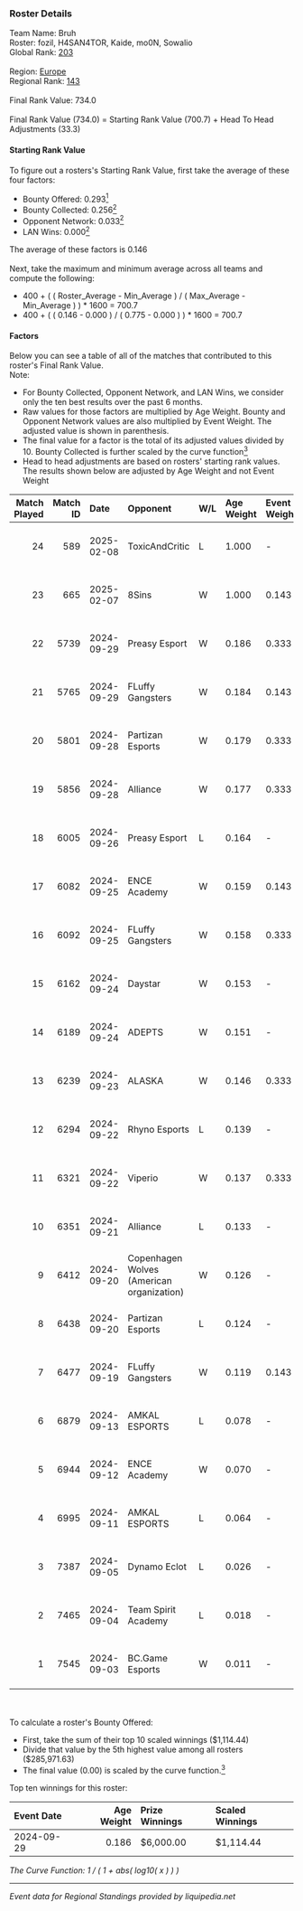 ### Roster Details<br />
Team Name: Bruh<br />
Roster: fozil, H4SAN4TOR, Kaide, mo0N, Sowalio<br />
Global Rank: [203](../../standings_global_2025_02_28.md)<br />
<br />
Region: [Europe]( ../../standings_europe_2025_02_28.md)<br />
Regional Rank: [143]( ../../standings_europe_2025_02_28.md)<br />
<br />
Final Rank Value:  734.0<br />
<br />
Final Rank Value (734.0) = Starting Rank Value (700.7) + Head To Head Adjustments (33.3)<br />

#### Starting Rank Value<br />
To figure out a rosters's Starting Rank Value, first take the average of these four factors:<br />
- Bounty Offered: 0.293[<sup>1</sup>](#table2)
- Bounty Collected: 0.256[<sup>2</sup>](#table1)
- Opponent Network: 0.033[<sup>2</sup>](#table1)
- LAN Wins: 0.000[<sup>2</sup>](#table1)

The average of these factors is 0.146<br />
<br />
Next, take the maximum and minimum average across all teams and compute the following:<br />
- 400 + ( ( Roster_Average - Min_Average ) / ( Max_Average - Min_Average ) ) * 1600 = 700.7
- 400 + ( ( 0.146 - 0.000 ) / ( 0.775 - 0.000 ) ) * 1600 = 700.7


#### Factors<br />
Below you can see a table of all of the matches that contributed to this roster's Final Rank Value.<br />
Note:<br />

- For Bounty Collected, Opponent Network, and LAN Wins, we consider only the ten best results over the past 6 months.
- Raw values for those factors are multiplied by Age Weight. Bounty and Opponent Network values are also multiplied by Event Weight. The adjusted value is shown in parenthesis.
- The final value for a factor is the total of its adjusted values divided by 10. Bounty Collected is further scaled by the curve function[<sup>3</sup>](#curveFunction)
- Head to head adjustments are based on rosters' starting rank values. The results shown below are adjusted by Age Weight and not Event Weight
<span id="table1"></span><br />


| Match Played | Match ID | Date       | Opponent                                  | W/L | Age Weight | Event Weight | Bounty Collected | Opponent Network | LAN Wins  | H2H Adj. | Roster                                 |
| -: | -: | :- | :- | :- | :- | :- | :- | :- | :- | -: | :- |
|           24 |      589 | 2025-02-08 | ToxicAndCritic                            | L   | 1.000      | -            | -                | -                | -         |   -22.91 | fozil, H4SAN4TOR, Kaide, mo0N, Sowalio |
|           23 |      665 | 2025-02-07 | 8Sins                                     | W   | 1.000      | 0.143        | 0.006 (0.001)    | 0.251 (0.036)    | 0 (0.000) |    23.14 | fozil, H4SAN4TOR, Kaide, mo0N, Sowalio |
|           22 |     5739 | 2024-09-29 | Preasy Esport                             | W   | 0.186      | 0.333        | 0.014 (0.001)    | 0.566 (0.035)    | 0 (0.000) |     3.72 | forkyz, Kaide, mo0N, Sowalio, tasman   |
|           21 |     5765 | 2024-09-29 | FLuffy Gangsters                          | W   | 0.184      | 0.143        | 0.017 (0.000)    | 1.000 (0.026)    | 0 (0.000) |     3.65 | forkyz, Kaide, mo0N, Sowalio, tasman   |
|           20 |     5801 | 2024-09-28 | Partizan Esports                          | W   | 0.179      | 0.333        | 0.097 (0.006)    | 0.878 (0.052)    | 0 (0.000) |     5.19 | forkyz, Kaide, mo0N, Sowalio, tasman   |
|           19 |     5856 | 2024-09-28 | Alliance                                  | W   | 0.177      | 0.333        | 0.018 (0.001)    | 0.515 (0.030)    | 0 (0.000) |     4.32 | forkyz, Kaide, mo0N, Sowalio, tasman   |
|           18 |     6005 | 2024-09-26 | Preasy Esport                             | L   | 0.164      | -            | -                | -                | -         |    -1.83 | forkyz, Kaide, mo0N, Sowalio, tasman   |
|           17 |     6082 | 2024-09-25 | ENCE Academy                              | W   | 0.159      | 0.143        | 0.010 (0.000)    | 0.703 (0.016)    | 0 (0.000) |     3.34 | forkyz, Kaide, mo0N, Sowalio, tasman   |
|           16 |     6092 | 2024-09-25 | FLuffy Gangsters                          | W   | 0.158      | 0.333        | 0.017 (0.001)    | 1.000 (0.053)    | 0 (0.000) |     3.19 | forkyz, Kaide, mo0N, Sowalio, tasman   |
|           15 |     6162 | 2024-09-24 | Daystar                                   | W   | 0.153      | -            | -                | -                | 0 (0.000) |     2.11 | forkyz, Kaide, mo0N, Sowalio, tasman   |
|           14 |     6189 | 2024-09-24 | ADEPTS                                    | W   | 0.151      | -            | -                | -                | 0 (0.000) |     2.29 | forkyz, Kaide, mo0N, Sowalio, tasman   |
|           13 |     6239 | 2024-09-23 | ALASKA                                    | W   | 0.146      | 0.333        | 0.036 (0.002)    | 0.940 (0.046)    | 0 (0.000) |     4.30 | forkyz, Kaide, mo0N, Sowalio, tasman   |
|           12 |     6294 | 2024-09-22 | Rhyno Esports                             | L   | 0.139      | -            | -                | -                | -         |    -2.26 | forkyz, Kaide, mo0N, Sowalio, tasman   |
|           11 |     6321 | 2024-09-22 | Viperio                                   | W   | 0.137      | 0.333        | 0.002 (0.000)    | 0.444 (0.020)    | -         |     2.64 | forkyz, Kaide, mo0N, Sowalio, tasman   |
|           10 |     6351 | 2024-09-21 | Alliance                                  | L   | 0.133      | -            | -                | -                | -         |    -0.89 | forkyz, Kaide, mo0N, Sowalio, tasman   |
|            9 |     6412 | 2024-09-20 | Copenhagen Wolves (American organization) | W   | 0.126      | -            | -                | -                | -         |     1.20 | forkyz, Kaide, mo0N, Sowalio, tasman   |
|            8 |     6438 | 2024-09-20 | Partizan Esports                          | L   | 0.124      | -            | -                | -                | -         |    -0.26 | forkyz, Kaide, mo0N, Sowalio, tasman   |
|            7 |     6477 | 2024-09-19 | FLuffy Gangsters                          | W   | 0.119      | 0.143        | 0.017 (0.000)    | 1.000 (0.017)    | -         |     2.48 | forkyz, Kaide, mo0N, Sowalio, tasman   |
|            6 |     6879 | 2024-09-13 | AMKAL ESPORTS                             | L   | 0.078      | -            | -                | -                | -         |    -0.96 | Chill, Kaide, mo0N, Something, Sowalio |
|            5 |     6944 | 2024-09-12 | ENCE Academy                              | W   | 0.070      | -            | -                | -                | -         |     1.53 | Chill, Kaide, mo0N, Something, Sowalio |
|            4 |     6995 | 2024-09-11 | AMKAL ESPORTS                             | L   | 0.064      | -            | -                | -                | -         |    -0.78 | Chill, Kaide, mo0N, Something, Sowalio |
|            3 |     7387 | 2024-09-05 | Dynamo Eclot                              | L   | 0.026      | -            | -                | -                | -         |    -0.06 | Chill, Kaide, mo0N, Something, Sowalio |
|            2 |     7465 | 2024-09-04 | Team Spirit Academy                       | L   | 0.018      | -            | -                | -                | -         |    -0.09 | Chill, Kaide, mo0N, Something, Sowalio |
|            1 |     7545 | 2024-09-03 | BC.Game Esports                           | W   | 0.011      | -            | -                | -                | -         |     0.24 | Chill, Kaide, mo0N, Something, Sowalio |

<br />
<span id="table2"></span><br />
To calculate a roster's Bounty Offered:<br />

- First, take the sum of their top 10 scaled winnings ($1,114.44)
- Divide that value by the 5th highest value among all rosters ($285,971.63)
- The final value (0.00) is scaled by the curve function.[<sup>3</sup>](#curveFunction)

Top ten winnings for this roster:<br />

| Event Date | Age Weight | Prize Winnings | Scaled Winnings |
| :- | -: | :- | :- |
| 2024-09-29 |      0.186 | $6,000.00      | $1,114.44       |


<span id="curveFunction"></span>_The Curve Function: 1 / ( 1 + abs( log10( x ) ) )_<br />

---
_Event data for Regional Standings provided by liquipedia.net_<br />
